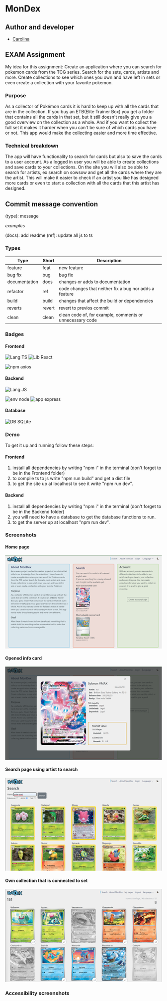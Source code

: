 # MonDex

## Author and developer

- [Carolina](https://github.com/Carowa27)

## EXAM Assignment

My idea for this assignment:
Create an application where you can search for pokemon cards from the TCG series. Search for the sets, cards, artists and more. Create collections to see which ones you own and have left in sets or even create a collection with your favorite pokemon.

### Purpose

As a collector of Pokémon cards it is hard to keep up with all the cards that are in the collection. If you buy an ETB(Elite Trainer Box) you get a folder that contains all the cards in that set, but it still doesn't really give you a good overview on the collection as a whole. And if you want to collect the full set it makes it harder when you can't be sure of which cards you have or not. This app would make the collecting easier and more time effective.

### Technical breakdown

The app will have functionality to search for cards but also to save the cards to a user account. As a logged in user you will be able to create collections and save cards to your collections.
On the site you will also be able to search for artists, ex search on sowsow and get all the cards where they are the artist. This will make it easier to check if an artist you like has designed more cards or even to start a collection with all the cards that this artist has designed.

## Commit message convention

(type): message

_examples_

(docs): add readme (ref): update all js to ts

### Types

| Type          | Short  | Description                                              |
| ------------- | ------ | -------------------------------------------------------- |
| feature       | feat   | new feature                                              |
| bug fix       | bug    | bug fix                                                  |
| documentation | docs   | changes or adds to documentation                         |
| refactor      | ref    | code changes that neither fix a bug nor adds a feature   |
| build         | build  | changes that affect the build or dependencies            |
| reverts       | revert | revert to previos commit                                 |
| clean         | clean  | clean code of, for example, comments or unnecessary code |

### Badges

#### Frontend

![Lang TS](https://img.shields.io/badge/lang-TS-007acc) ![Lib React](https://img.shields.io/badge/lib-React-61DBFB)

![npm axios](https://img.shields.io/badge/npm-axios-9846A9)

#### Backend

![Lang JS](https://img.shields.io/badge/lang-JS-e8d44d)

![env node](https://img.shields.io/badge/env-node-68A063) ![app express](https://img.shields.io/badge/app-express-F0DB4F)

#### Database

![DB SQLite](https://img.shields.io/badge/DB-MySQL-003a55)

### Demo

To get it up and running follow these steps:

#### Frontend

1. install all dependencies by writing "npm i" in the terminal (don't forget to be in the Frontend folder)
2. to compile ts to js write "npm run build" and get a dist file
3. to get the site up at localhost to see it write "npm run dev".

#### Backend

1. install all dependencies by writing "npm i" in the terminal (don't forget to be in the Backend folder)
2. you will need to have a database to get the database functions to run.
3. to get the server up at localhost "npm run dev".

### Screenshots

#### Home page

![Home page](image.png)

#### Opened info card

![Opened info card](image-1.png)

#### Search page using artist to search

![Search page using artist to search](image-2.png)

#### Own collection that is connected to set

![Own collection that is connected to set](image-3.png)

### Accessibility screenshots
